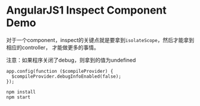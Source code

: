 AngularJS1 Inspect Component Demo
=================================

对于一个component，inspect的关键点就是要拿到`isolateScope`，然后才能拿到相应的controller，
才能做更多的事情。

注意：如果程序关闭了debug，则拿到的值为undefined

```
app.config(function ($compileProvider) {
  $compileProvider.debugInfoEnabled(false);
});
```

```
npm install
npm start
```
